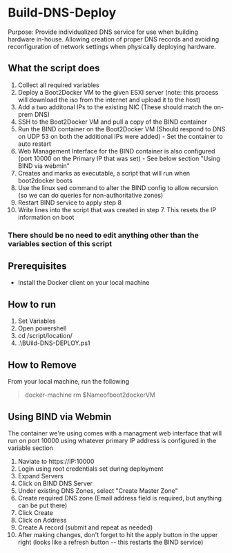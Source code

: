 # Build-DNS-Deploy

Purpose: Provide individualized DNS service for use when building hardware in-house.  Allowing creation of proper DNS records and avoiding reconfiguration of network settings when physically deploying hardware.

## What the script does
 1. Collect all required variables
 2. Deploy a Boot2Docker VM to the given ESXI server (note: this process will download the iso from the internet and upload it to the host)
 3. Add a two additonal IPs to the existing NIC (These should match the on-prem DNS)
 4. SSH to the Boot2Docker VM and pull a copy of the BIND container
 5. Run the BIND container on the Boot2Docker VM (Should respond to DNS on UDP 53 on both the additional IPs were added) - Set the container to auto restart
 6. Web Management Interface for the BIND container is also configured (port 10000 on the Primary IP that was set) - See below section "Using BIND via webmin"
 7. Creates and marks as executable, a script that will run when boot2docker boots
 8. Use the linux sed command to alter the BIND config to allow recursion (so we can do queries for non-authoritative zones)
 9. Restart BIND service to apply step 8
 10. Write lines into the script that was created in step 7.  This resets the IP information on boot

### There should be no need to edit anything other than the variables section of this script

## Prerequisites
* Install the Docker client on your local machine

## How to run
1. Set Variables 
2. Open powershell
3. cd /script/location/
4. .\BUild-DNS-DEPLOY.ps1

## How to Remove
From your local machine, run the following
> docker-machine rm $Nameofboot2dockerVM

## Using BIND via Webmin
The container we're using comes with a managment web interface that will run on port 10000 using whatever primary IP address is configured in the variable section

1. Naviate to https://IP:10000
2. Login using root credentials set during deployment
3. Expand Servers
4. Click on BIND DNS Server
5. Under existing DNS Zones, select "Create Master Zone"
6. Create required DNS zone (Email address field is required, but anything can be put there)
7. Click Create
8. Click on Address
9. Create A record (submit and repeat as needed)
10. After making changes, don't forget to hit the apply button in the upper right (looks like a refresh button -- this restarts the BIND service)
